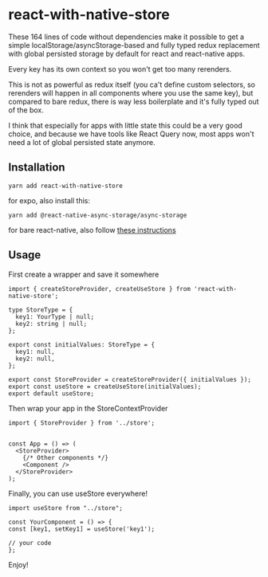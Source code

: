# react-with-native-store

These 164 lines of code without dependencies make it possible to get a simple localStorage/asyncStorage-based and fully typed redux replacement with global persisted storage by default for react and react-native apps.

Every key has its own context so you won't get too many rerenders.

This is not as powerful as redux itself (you ca't define custom selectors, so rerenders will happen in all components where you use the same key), but compared to bare redux, there is way less boilerplate and it's fully typed out of the box.

I think that especially for apps with little state this could be a very good choice, and because we have tools like React Query now, most apps won't need a lot of global persisted state anymore.

## Installation

`yarn add react-with-native-store`

for expo, also install this:

`yarn add @react-native-async-storage/async-storage`

for bare react-native, also follow [these instructions](https://react-native-async-storage.github.io/async-storage/docs/install/)

## Usage

First create a wrapper and save it somewhere

```
import { createStoreProvider, createUseStore } from 'react-with-native-store';

type StoreType = {
  key1: YourType | null;
  key2: string | null;
};

export const initialValues: StoreType = {
  key1: null,
  key2: null,
};

export const StoreProvider = createStoreProvider({ initialValues });
export const useStore = createUseStore(initialValues);
export default useStore;

```

Then wrap your app in the StoreContextProvider

```
import { StoreProvider } from '../store';


const App = () => (
  <StoreProvider>
    {/* Other components */}
    <Component />
  </StoreProvider>
);

```

Finally, you can use useStore everywhere!

```
import useStore from "../store";

const YourComponent = () => {
const [key1, setKey1] = useStore('key1');

// your code
};

```

Enjoy!
